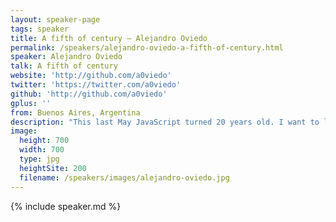 ```yaml
---
layout: speaker-page
tags: speaker
title: A fifth of century – Alejandro Oviedo
permalink: /speakers/alejandro-oviedo-a-fifth-of-century.html
speaker: Alejandro Oviedo
talk: A fifth of century
website: 'http://github.com/a0viedo'
twitter: 'https://twitter.com/a0viedo'
github: 'http://github.com/a0viedo'
gplus: ''
from: Buenos Aires, Argentina
description: "This last May JavaScript turned 20 years old. I want to look at how we are used to code with the current standard (ES5) and how it would be to use JavaScript's first version in retrospective. We're going to talk about the path through Mocha, LiveScript, JavaScript, ECMAScript 1, 2,3,5 and the latest ECMAScript 2015 and 2016."
image:
  height: 700
  width: 700
  type: jpg
  heightSite: 200
  filename: /speakers/images/alejandro-oviedo.jpg
---
```


{% include speaker.md %}
